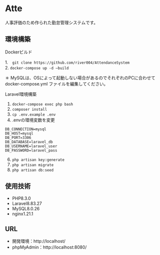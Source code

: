 # Atte
人事評価のため作られた勤怠管理システムです。
## 環境構築

Dockerビルド

1.　`git clone https://github.com/river004/AttendanceSystem` </br>
2.  `docker-compose up -d —build`

＊ MySQLは、OSによって起動しない場合があるのでそれぞれのPCに合わせて docker-compose.yml ファイルを編集してください。

Laravel環境構築

1.  `docker-compose exec php bash`
2.  `composer install`
3.  `cp .env.example .env` 
4. .envの環境変数を変更
``` text
DB_CONNECTION=mysql
DB_HOST=mysql
DB_PORT=3306
DB_DATABASE=laravel_db
DB_USERNAME=laravel_user
DB_PASSWORD=laravel_pass
```
6.  `php artisan key:generate`
7.  `php artisan migrate`
8.  `php artisan db:seed`

## 使用技術

- PHP8.3.0
- Laravel8.83.27
- MySQL8.0.26
- nginx1.21.1

## URL
- 開発環境：http://localhost/
- phpMyAdmin：http://localhost:8080/
